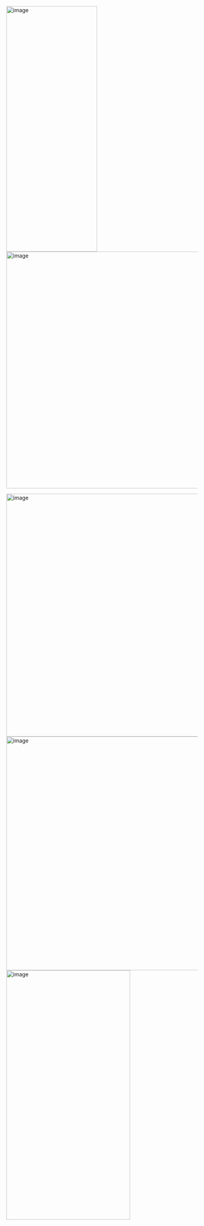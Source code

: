 <img width="239" height="645" alt="image" src="https://github.com/user-attachments/assets/4a6b06c1-5285-4bdf-8f1d-da82f6cf4bb4" />    <img width="1829" height="622" alt="image" src="https://github.com/user-attachments/assets/90efc2cf-bec2-4c6d-9f64-62f6dff85095" />

 <img width="1170" height="638" alt="image" src="https://github.com/user-attachments/assets/ef44d894-c0c5-4cfb-9d7c-d8a708e94426" />

<img width="689" height="614" alt="image" src="https://github.com/user-attachments/assets/6912fff8-1847-48eb-a80a-8fb5b40f7acd" />


<img width="326" height="655" alt="image" src="https://github.com/user-attachments/assets/e56e04f2-e171-40ff-b3d3-62189832ccd9" />
